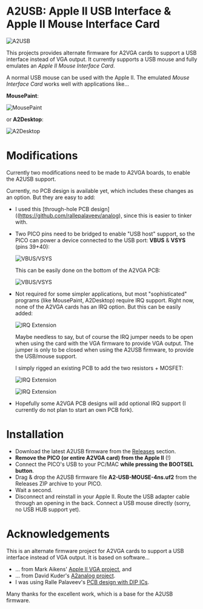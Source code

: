 # A2USB: Apple II USB Interface & Apple II Mouse Interface Card
![A2USB](Photos/A2USB_MouseAndMore.jpg)

This projects provides alternate firmware for A2VGA cards to support a USB interface instead of VGA output. It currently supports a USB mouse and fully emulates an *Apple II Mouse Interface Card*.

A normal USB mouse can be used with the Apple II. The emulated *Mouse Interface Card* works well with applications like...

**MousePaint**:

![MousePaint](Photos/A2USB_MousePaint.jpg)

or **A2Desktop**:

![A2Desktop](Photos/A2USB_A2Desktop.jpg)

# Modifications
Currently two modifications need to be made to A2VGA boards, to enable the A2USB support.

Currently, no PCB design is available yet, which includes these changes as an option. But they are easy to add:

* I used this [through-hole PCB design]((https://github.com/rallepalaveev/analog), since this is easier to tinker with.
* Two PICO pins need to be bridged to enable "USB host" support, so the PICO can power a device connected to the USB port: **VBUS** & **VSYS** (pins 39+40):

    ![VBUS/VSYS](Photos/A2USB_UsbHostPins.jpg)

    This can be easily done on the bottom of the A2VGA PCB:

    ![VBUS/VSYS](Photos/A2USB_VBUSvsVSYS_marked.jpg)

* Not required for some simpler applications, but most "sophisticated" programs (like MousePaint, A2Desktop) require IRQ support. Right now, none of the A2VGA cards has an IRQ option. But this can be easily added:

    ![IRQ Extension](CAD/A2USB_IRQExtension.png)

    Maybe needless to say, but of course the IRQ jumper needs to be open when using the card with the VGA firmware to provide VGA output. The jumper is only to be closed when using the A2USB firmware, to provide the USB/mouse support.

    I simply rigged an existing PCB to add the two resistors + MOSFET:

    ![IRQ Extension](Photos/A2USB_ExtensionMosfet.jpg)

    ![IRQ Extension](Photos/A2USB_ExtensionBottom.jpg)

* Hopefully some A2VGA PCB designs will add optional IRQ support (I currently do not plan to start an own PCB fork).

# Installation
* Download the latest A2USB firmware from the [Releases](/Releases) section.
* **Remove the PICO (or entire A2VGA card) from the Apple II** (!)
* Connect the PICO's USB to your PC/MAC **while pressing the BOOTSEL button**.
* Drag & drop the A2USB firmware file **A2-USB-MOUSE-4ns.uf2** from the Releases ZIP archive to your PICO.
* Wait a second.
* Disconnect and reinstall in your Apple II. Route the USB adapter cable through an opening in the back. Connect a USB mouse directly (sorry, no USB HUB support yet).

# Acknowledgements
This is an alternate firmware project for A2VGA cards to support a USB interface instead of VGA output.
It is based on software...

* ... from Mark Aikens' [Apple II VGA project](https://github.com/markadev/AppleII-VGA/), and
* ... from David Kuder's [A2analog project](https://github.com/V2RetroComputing/analog).
* I was using Ralle Palaveev's [PCB design with DIP ICs](https://github.com/rallepalaveev/analog).

Many thanks for the excellent work, which is a base for the A2USB firmware.
